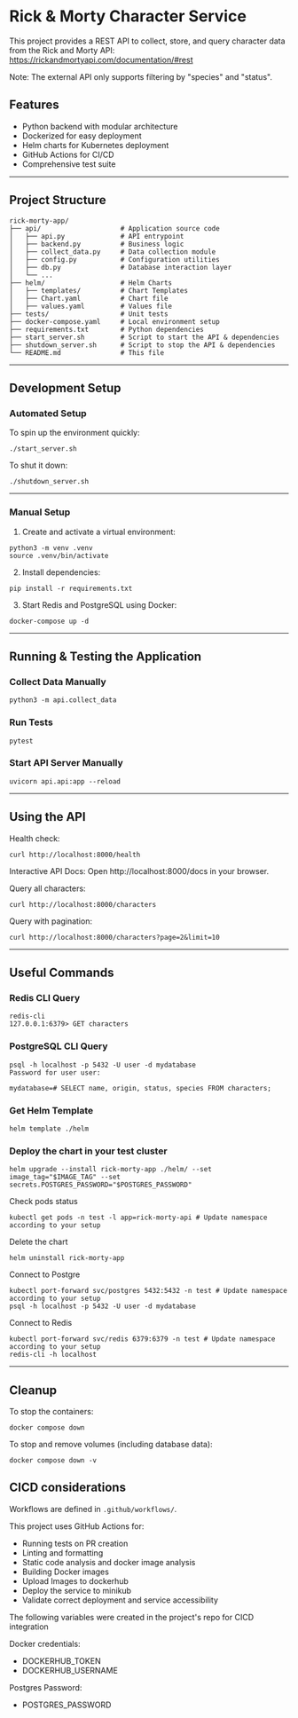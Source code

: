 # Rick & Morty Character Service

This project provides a REST API to collect, store, and query character data from the Rick and Morty API: https://rickandmortyapi.com/documentation/#rest

Note: The external API only supports filtering by "species" and "status".

## Features
- Python backend with modular architecture
- Dockerized for easy deployment
- Helm charts for Kubernetes deployment
- GitHub Actions for CI/CD
- Comprehensive test suite

---

## Project Structure
```
rick-morty-app/
├── api/                    # Application source code
│   ├── api.py              # API entrypoint
│   ├── backend.py          # Business logic
│   ├── collect_data.py     # Data collection module
│   ├── config.py           # Configuration utilities
│   ├── db.py               # Database interaction layer
│   └── ...
├── helm/                   # Helm Charts
│   ├── templates/          # Chart Templates
│   ├── Chart.yaml          # Chart file
│   ├── values.yaml         # Values file
├── tests/                  # Unit tests
├── docker-compose.yaml     # Local environment setup
├── requirements.txt        # Python dependencies
├── start_server.sh         # Script to start the API & dependencies
├── shutdown_server.sh      # Script to stop the API & dependencies
└── README.md               # This file
```
---

## Development Setup

### Automated Setup

To spin up the environment quickly:

`./start_server.sh`

To shut it down:

`./shutdown_server.sh`

---

### Manual Setup

1. Create and activate a virtual environment:
```
python3 -m venv .venv
source .venv/bin/activate
```
2. Install dependencies:

`pip install -r requirements.txt`

3. Start Redis and PostgreSQL using Docker:

`docker-compose up -d`

---

## Running & Testing the Application

### Collect Data Manually

`python3 -m api.collect_data`

### Run Tests

`pytest`

### Start API Server Manually

`uvicorn api.api:app --reload`

---

## Using the API

Health check:

`curl http://localhost:8000/health`

Interactive API Docs:
Open http://localhost:8000/docs in your browser.

Query all characters:

`curl http://localhost:8000/characters`

Query with pagination:

`curl http://localhost:8000/characters?page=2&limit=10`

---

## Useful Commands

### Redis CLI Query
```
redis-cli
127.0.0.1:6379> GET characters
```
### PostgreSQL CLI Query
```
psql -h localhost -p 5432 -U user -d mydatabase
Password for user user:

mydatabase=# SELECT name, origin, status, species FROM characters;
```
### Get Helm Template
```
helm template ./helm 
```
### Deploy the chart in your test cluster
```
helm upgrade --install rick-morty-app ./helm/ --set image_tag="$IMAGE_TAG" --set secrets.POSTGRES_PASSWORD="$POSTGRES_PASSWORD"
```
Check pods status
```
kubectl get pods -n test -l app=rick-morty-api # Update namespace according to your setup
```
Delete the chart
```
helm uninstall rick-morty-app
```
Connect to Postgre
```
kubectl port-forward svc/postgres 5432:5432 -n test # Update namespace according to your setup
psql -h localhost -p 5432 -U user -d mydatabase
```
Connect to Redis
```
kubectl port-forward svc/redis 6379:6379 -n test # Update namespace according to your setup
redis-cli -h localhost
```
---

## Cleanup

To stop the containers:

`docker compose down`

To stop and remove volumes (including database data):

`docker compose down -v`

## CICD considerations

Workflows are defined in `.github/workflows/`.

This project uses GitHub Actions for:
- Running tests on PR creation
- Linting and formatting
- Static code analysis and docker image analysis
- Building Docker images
- Upload Images to dockerhub
- Deploy the service to minikub
- Validate correct deployment and service accessibility

The following variables were created in the project's repo for CICD integration

Docker credentials:
- DOCKERHUB_TOKEN
- DOCKERHUB_USERNAME

Postgres Password:
- POSTGRES_PASSWORD